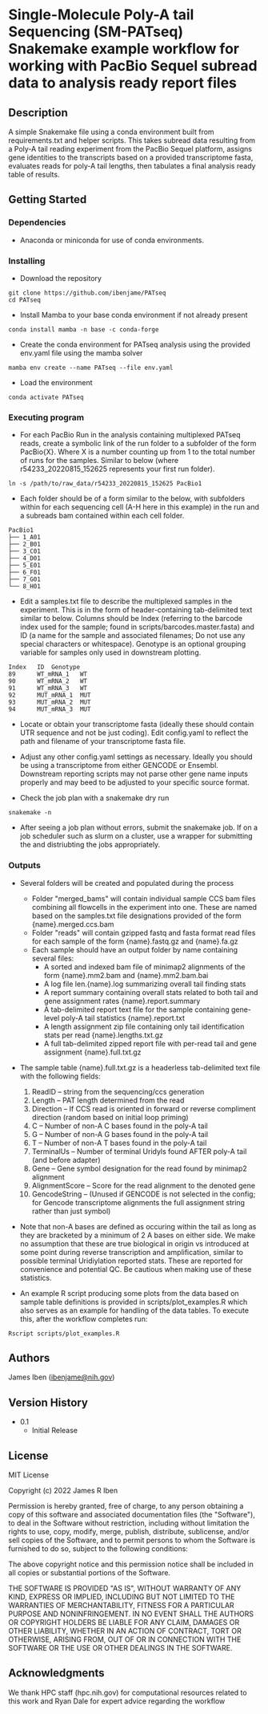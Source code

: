 # Single-Molecule Poly-A tail Sequencing (SM-PATseq) Snakemake example workflow for working with PacBio Sequel subread data to analysis ready report files

## Description

A simple Snakemake file using a conda environment built from requirements.txt and helper scripts.  This takes subread data resulting from a Poly-A tail reading experiment from the PacBio Sequel platform, assigns gene identities to the transcripts based on a provided transcriptome fasta, evaluates reads for poly-A tail lengths, then tabulates a final analysis ready table of results.

## Getting Started

### Dependencies

* Anaconda or miniconda for use of conda environments.

### Installing

* Download the repository
```
git clone https://github.com/ibenjame/PATseq
cd PATseq
```
* Install Mamba to your base conda environment if not already present
```
conda install mamba -n base -c conda-forge
```
* Create the conda environment for PATseq analysis using the provided env.yaml file using the mamba solver
```
mamba env create --name PATseq --file env.yaml
```
* Load the environment
```
conda activate PATseq
```

### Executing program

* For each PacBio Run in the analysis containing multiplexed PATseq reads, create a symbolic link of the run folder to a subfolder of the form PacBio{X}.  Where X is a number counting up from 1 to the total number of runs for the samples.  Similar to below (where r54233_20220815_152625 represents your first run folder).
```
ln -s /path/to/raw_data/r54233_20220815_152625 PacBio1
```

* Each folder should be of a form similar to the below, with subfolders within for each sequencing cell (A-H here in this example) in the run and a subreads bam contained within each cell folder.
```
PacBio1
├── 1_A01
├── 2_B01
├── 3_C01
├── 4_D01
├── 5_E01
├── 6_F01
├── 7_G01
└── 8_H01
```

* Edit a samples.txt file to describe the multiplexed samples in the experiment.  This is in the form of header-containing tab-delimited text similar to below.  Columns should be Index (referring to the barcode index used for the sample; found in scripts/barcodes.master.fasta) and ID (a name for the sample and associated filenames; Do not use any special characters or whitespace).  Genotype is an optional grouping variable for samples only used in downstream plotting.
```
Index   ID	Genotype
89      WT_mRNA_1	WT
90      WT_mRNA_2	WT
91      WT_mRNA_3	WT
92      MUT_mRNA_1	MUT
93      MUT_mRNA_2	MUT
94      MUT_mRNA_3	MUT
```

* Locate or obtain your transcriptome fasta (ideally these should contain UTR sequence and not be just coding).  Edit config.yaml to reflect the path and filename of your transcriptome fasta file.

* Adjust any other config.yaml settings as necessary.  Ideally you should be using a transcriptome from either GENCODE or Ensembl.  Downstream reporting scripts may not parse other gene name inputs properly and may beed to be adjusted to your specific source format.

* Check the job plan with a snakemake dry run
```
snakemake -n
```

* After seeing a job plan without errors, submit the snakemake job.  If on a job scheduler such as slurm on a cluster, use a wrapper for submitting the and distriubting the jobs appropriately.

### Outputs

* Several folders will be created and populated during the process
  * Folder "merged_bams" will contain individual sample CCS bam files combining all flowcells in the experiment into one.  These are named based on the samples.txt file designations provided of the form {name}.merged.ccs.bam
  * Folder "reads" will contain gzipped fastq and fasta format read files for each sample of the form {name}.fastq.gz and {name}.fa.gz
  * Each sample should have an output folder by name containing several files:
    * A sorted and indexed bam file of minimap2 alignments of the form {name}.mm2.bam and {name}.mm2.bam.bai
    * A log file len.{name}.log summarizing overall tail finding stats
    * A report summary containing overall stats related to both tail and gene assignment rates {name}.report.summary
    * A tab-delimited report text file for the sample containing gene-level poly-A tail statistics {name}.report.txt
    * A length assignment zip file containing only tail identification stats per read {name}.lengths.txt.gz
    * A full tab-delimited zipped report file with per-read tail and gene assignment {name}.full.txt.gz

* The sample table {name}.full.txt.gz is a headerless tab-delimited text file with the following fields:
  1. ReadID – string from the sequencing/ccs generation
  2. Length – PAT length determined from the read
  3. Direction – If CCS read is oriented in forward or reverse compliment direction (random based on initial loop priming)
  4. C – Number of non-A C bases found in the poly-A tail
  5. G – Number of non-A G bases found in the poly-A tail
  6. T – Number of non-A T bases found in the poly-A tail
  7. TerminalUs – Number of terminal Uridyls found AFTER poly-A tail (and before adapter)
  8. Gene – Gene symbol designation for the read found by minimap2 alignment
  9. AlignmentScore – Score for the read alignment to the denoted gene
  10. GencodeString – (Unused if GENCODE is not selected in the config; for Gencode transcriptome alignments the full assignment string rather than just symbol)

* Note that non-A bases are defined as occuring within the tail as long as they are bracketed by a minimum of 2 A bases on either side.  We make no assumption that these are true biological in origin vs introduced at some point during reverse transcription and amplification, similar to possible terminal Uridiylation reported stats.  These are reported for convenience and potential QC.  Be cautious when making use of these statistics.

* An example R script producing some plots from the data based on sample table definitions is provided in scripts/plot_examples.R which also serves as an example for handling of the data tables.  To execute this, after the workflow completes run:
```
Rscript scripts/plot_examples.R
```

## Authors

James Iben (ibenjame@nih.gov)


## Version History


* 0.1
    * Initial Release

## License

MIT License

Copyright (c) 2022 James R Iben

Permission is hereby granted, free of charge, to any person obtaining a copy
of this software and associated documentation files (the "Software"), to deal
in the Software without restriction, including without limitation the rights
to use, copy, modify, merge, publish, distribute, sublicense, and/or sell
copies of the Software, and to permit persons to whom the Software is
furnished to do so, subject to the following conditions:

The above copyright notice and this permission notice shall be included in all
copies or substantial portions of the Software.

THE SOFTWARE IS PROVIDED "AS IS", WITHOUT WARRANTY OF ANY KIND, EXPRESS OR
IMPLIED, INCLUDING BUT NOT LIMITED TO THE WARRANTIES OF MERCHANTABILITY,
FITNESS FOR A PARTICULAR PURPOSE AND NONINFRINGEMENT. IN NO EVENT SHALL THE
AUTHORS OR COPYRIGHT HOLDERS BE LIABLE FOR ANY CLAIM, DAMAGES OR OTHER
LIABILITY, WHETHER IN AN ACTION OF CONTRACT, TORT OR OTHERWISE, ARISING FROM,
OUT OF OR IN CONNECTION WITH THE SOFTWARE OR THE USE OR OTHER DEALINGS IN THE
SOFTWARE.

## Acknowledgments

We thank HPC staff (hpc.nih.gov) for computational resources related to this work and Ryan Dale for expert advice regarding the workflow
